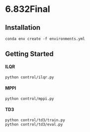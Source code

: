# 6.832Final

## Installation

```
conda env create -f environments.yml
```

## Getting Started

#### ILQR

```
python control/ilqr.py
```

#### MPPI

```
python control/mppi.py
```

#### TD3

```
python control/td3/train.py
python control/td3/eval.py
```

